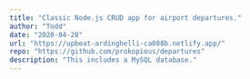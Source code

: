 ```yaml
---
title: "Classic Node.js CRUD app for airport departures."
author: "Todd"
date: "2020-04-28"
url: "https://upbeat-ardinghelli-ca088b.netlify.app/"
repo: "https://github.com/prokopious/departures"
description: "This includes a MySQL database."
---
```

